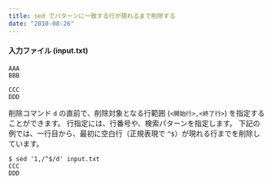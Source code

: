 ```yaml
---
title: sed でパターンに一致する行が現れるまで削除する
date: "2010-08-26"
---
```


#### 入力ファイル (input.txt)

~~~
AAA
BBB

CCC
DDD
~~~

削除コマンド `d` の直前で、削除対象となる行範囲 (`<開始行>,<終了行>`) を指定することができます。
行指定には、行番号や、検索パターンを指定します。
下記の例では、一行目から、最初に空白行（正規表現で `^$`）が現れる行までを削除しています。

~~~
$ sed '1,/^$/d' input.txt
CCC
DDD
~~~

